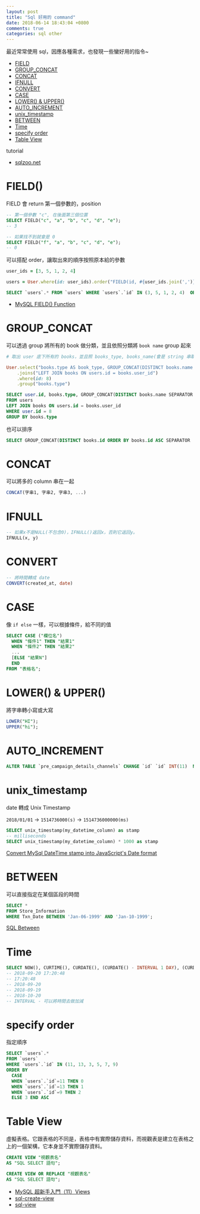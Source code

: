 ```yaml
---
layout: post
title: "Sql 好用的 command"
date: 2018-06-14 18:43:04 +0800
comments: true
categories: sql other
---
```


最近常常使用 sql，因應各種需求，也發現一些蠻好用的指令~

* [FIELD](#FIELD)
* [GROUP_CONCAT](#GROUP_CONCAT)
* [CONCAT](#CONCAT)
* [IFNULL](#IFNULL)
* [CONVERT](#CONVERT)
* [CASE](#CASE)
* [LOWER() & UPPER()](#LOWER_UPPER)
* [AUTO_INCREMENT](#AUTO_INCREMENT)
* [unix_timestamp](#unix_timestamp)
* [BETWEEN](#BETWEEN)
* [Time](#Time)
* [specify order](#specify_order)
* [Table View](#table_view)

tutorial

* [sqlzoo.net](#https://sqlzoo.net/)

<!-- more -->

# <span id="FIELD"> FIELD() <span>

FIELD 會 return 第一個參數的，position

```sql
-- 第一個參數 "c", 在後面第三個位置
SELECT FIELD("c", "a", "b", "c", "d", "e");
-- 3

-- 如果找不到就會是 0
SELECT FIELD("f", "a", "b", "c", "d", "e");
-- 0
```
可以搭配 order，讓取出來的順序按照原本給的參數

```ruby
user_ids = [3, 5, 1, 2, 4]

users = User.where(id: user_ids).order("FIELD(id, #{user_ids.join(',')})")
```

```sql
SELECT `users`.* FROM `users` WHERE `users`.`id` IN (3, 5, 1, 2, 4)  ORDER BY FIELD(id, 3,5,1,2,4)"
```

* [MySQL FIELD() Function](https://www.w3schools.com/sql/func_mysql_field.asp)

# <span id="GROUP_CONCAT"> GROUP_CONCAT <span>

可以透過 group 將所有的 book 做分類，並且依照分類將 `book name` group 起來

```ruby
# 取出 user 底下所有的 books，並且照 books_type, books_name(會是 string 串聯起來)

User.select("books.type AS book_type, GROUP_CONCAT(DISTINCT books.name SEPARATOR ', ') as book_name")
    .joins("LEFT JOIN books ON users.id = books.user_id")
    .where(id: 8)
    .group("books.type")
```

```sql
SELECT user.id, books.type, GROUP_CONCAT(DISTINCT books.name SEPARATOR ', ') as book_name
FROM users
LEFT JOIN books ON users.id = books.user_id
WHERE user.id = 8
GROUP BY books.type
```

也可以排序

```sql
SELECT GROUP_CONCAT(DISTINCT books.id ORDER BY books.id ASC SEPARATOR ', ') as book_name
```

# <span id="CONCAT"> CONCAT <span>

可以將多的 column 串在一起

```sql
CONCAT(字串1, 字串2, 字串3, ...)
```

# <span id="IFNULL"> IFNULL <span>

```sql
-- 如果x不是NULL(不包含0)，IFNULL()返回x，否則它返回y。
IFNULL(x, y)
```

# <span id="CONVERT"> CONVERT <span>

```sql
-- 將時間轉成 date
CONVERT(created_at, date)
```

# <span id="CASE"> CASE <span>

像 `if else` 一樣，可以根據條件，給不同的值

```sql
SELECT CASE ("欄位名")
  WHEN "條件1" THEN "結果1"
  WHEN "條件2" THEN "結果2"
  ...
  [ELSE "結果N"]
  END
FROM "表格名";
```

# <span id="LOWER_UPPER"> LOWER() &  UPPER() <span>

將字串轉小寫或大寫

```sql
LOWER("HI");
UPPER("hi");
```

# <span id="AUTO_INCREMENT"> AUTO_INCREMENT <span>

```sql
ALTER TABLE `pre_campaign_details_channels` CHANGE `id` `id` INT(11)  NOT NULL  AUTO_INCREMENT , ADD UNIQUE (`id`);
```

# <span id="unix_timestamp"> unix_timestamp <span>


date 轉成 Unix Timestamp

`2018/01/01` -> `1514736000(s)` -> `1514736000000(ms)`

```sql
SELECT unix_timestamp(my_datetime_column) as stamp
-- milliseconds
SELECT unix_timestamp(my_datetime_column) * 1000 as stamp
```

[Convert MySql DateTime stamp into JavaScript's Date format](https://stackoverflow.com/questions/3075577/convert-mysql-datetime-stamp-into-javascripts-date-format)

# <span id="BETWEEN"> BETWEEN <span>

可以直接指定在某個區段的時間

```sql
SELECT *
FROM Store_Information
WHERE Txn_Date BETWEEN 'Jan-06-1999' AND 'Jan-10-1999';
```

[SQL Between](https://www.1keydata.com/tw/sql/sqlbetween.html)

# <span id="Time"> Time <span>

```sql
SELECT NOW(), CURTIME(), CURDATE(), (CURDATE() - INTERVAL 1 DAY), (CURDATE() - INTERVAL 1 MONTH)
-- 2018-09-20 17:20:48
-- 17:20:48
-- 2018-09-20
-- 2018-09-19
-- 2018-10-20
-- INTERVAL - 可以將時間去做加減
```

# <span id="specify_order"> specify order <span>

指定順序

```sql
SELECT `users`.*
FROM `users`
WHERE `users`.`id` IN (11, 13, 3, 5, 7, 9)
ORDER BY
  CASE
  WHEN `users`.`id`=11 THEN 0
  WHEN `users`.`id`=13 THEN 1
  WHEN `users`.`id`=9 THEN 2
  ELSE 3 END ASC
```

# <span id="table_view"> Table View <span>

虛擬表格。它跟表格的不同是，表格中有實際儲存資料，而視觀表是建立在表格之上的一個架構，它本身並不實際儲存資料。

```sql
CREATE VIEW "視觀表名"
AS "SQL SELECT 語句";
```

```sql
CREATE VIEW OR REPLACE "視觀表名"
AS "SQL SELECT 語句";
```

* [MySQL 超新手入門（11）Views](http://www.codedata.com.tw/database/mysql-tutorial-11-views/)
* [sql-create-view](https://www.1keydata.com/tw/sql/sql-create-view.html)
* [sql-view](http://www.runoob.com/sql/sql-view.html)


